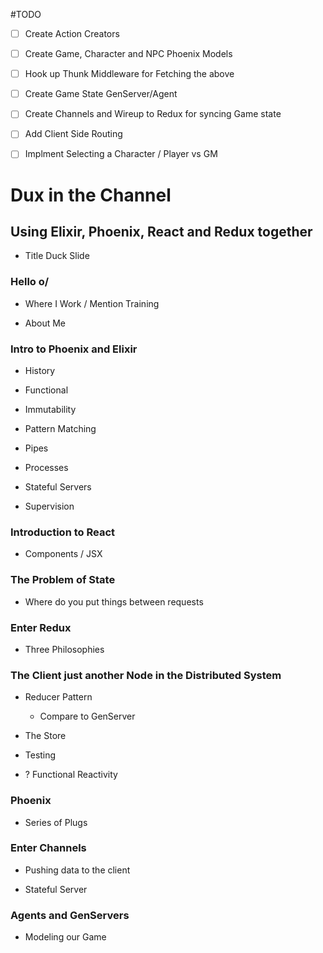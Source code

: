 #TODO

 - [ ] Create Action Creators
 
 - [ ] Create Game, Character and NPC Phoenix Models

 - [ ] Hook up Thunk Middleware for Fetching the above

 - [ ] Create Game State GenServer/Agent
 
 - [ ] Create Channels and Wireup to Redux for syncing Game state

 - [ ] Add Client Side Routing

 - [ ] Implment Selecting a Character / Player vs GM

# Dux in the Channel
## Using Elixir, Phoenix, React and Redux together

  - Title Duck Slide

### Hello o/

  - Where I Work / Mention Training

  - About Me

### Intro to Phoenix and Elixir

  - History 

  - Functional

  - Immutability

  - Pattern Matching

  - Pipes

  - Processes
  
  - Stateful Servers

  - Supervision

### Introduction to React

  - Components / JSX 
  
### The Problem of State

  - Where do you put things between requests

### Enter Redux

 - Three Philosophies

### The Client just another Node in the Distributed System

 - Reducer Pattern

   - Compare to GenServer

 - The Store

 - Testing

 - ? Functional Reactivity

### Phoenix

 - Series of Plugs
   

### Enter Channels

 - Pushing data to the client
 
 - Stateful Server

### Agents and GenServers
    
 - Modeling our Game

